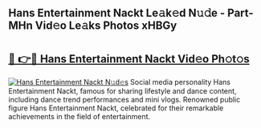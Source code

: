 ## Hans Entertainment Nackt Le𝚊k𝚎d N𝚞𝚍e - Part-MHn Vid𝚎o Le𝚊ks Photos xHBGy

# <h2><a href="http://fb3dhou.evod.top/?m=Hans+Entertainment+Nackt">🔗 👉🔴 Hans Entertainment Nackt Vid𝚎o Ph𝚘t𝚘s</a></h2>

[![Hans Entertainment Nackt N𝚞d𝚎s](https://i.imgur.com/8V9OHl7.gif)](http://fb3dhou.evod.top/?m=Hans+Entertainment+Nackt)
Social media personality Hans Entertainment Nackt, famous for sharing lifestyle and dance content, including dance trend performances and mini vlogs. Renowned public figure Hans Entertainment Nackt, celebrated for their remarkable achievements in the field of entertainment. 
